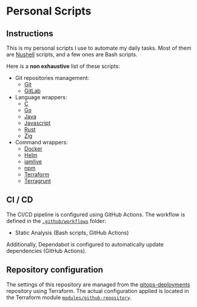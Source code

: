 # Personal Scripts

## Instructions

This is my personal scripts I use to automate my daily tasks. Most of them are [Nushell](https://www.nushell.sh/) scripts, and a few ones are Bash scripts.

Here is a **non exhaustive** list of these scripts:

- Git repositories management:
  - [Git](./git-wrapper)
  - [GitLab](./gitlab-wrapper)
- Language wrappers:
  - [C](./c-wrapper)
  - [Go](./go-wrapper)
  - [Java](./java-wrapper)
  - [Javascript](./javascript-wrapper)
  - [Rust](./rust-wrapper)
  - [Zig](./zig-wrapper)
- Command wrappers:
  - [Docker](./docker-wrapper)
  - [Helm](./helm-wrapper)
  - [iamlive](./iamlive-wrapper)
  - [npm](./npm-wrapper)
  - [Terraform](./terraform-wrapper)
  - [Terragrunt](./terragrunt-wrapper)

## CI / CD

The CI/CD pipeline is configured using GitHub Actions. The workflow is defined in the [`.github/workflows`](.github/workflows) folder:

- Static Analysis (Bash scripts, GitHub Actions)

Additionally, Dependabot is configured to automatically update dependencies (GitHub Actions).

## Repository configuration

The settings of this repository are managed from the [gitops-deployments](https://github.com/jaudiger/gitops-deployments) repository using Terraform. The actual configuration applied is located in the Terraform module [`modules/github-repository`](https://github.com/jaudiger/gitops-deployments/tree/main/modules/github-repository).
